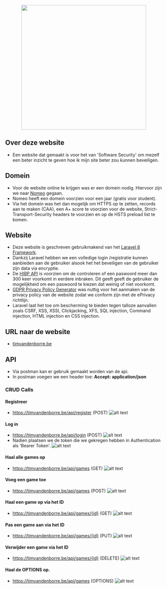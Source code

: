 <p align="center"><a href="https://laravel.com" target="_blank"><img src="https://raw.githubusercontent.com/laravel/art/master/logo-lockup/5%20SVG/2%20CMYK/1%20Full%20Color/laravel-logolockup-cmyk-red.svg" width="400"></a></p>

## Over deze website

-   Een website dat gemaakt is voor het van 'Software Security' om mezelf een beter inzicht te geven hoe ik mijn site beter zou kunnen beveiligen.

## Domein

-   Voor de website online te krijgen was er een domein nodig. Hiervoor zijn we naar <a href="https://mijn.nomeo.be/"><u>Nomeo</u></a> gegaan.
-   Nomeo heeft een domein voorzien voor een jaar (gratis voor student).
-   Via het domein was het dan mogelijk om HTTPS op te zetten, records aan te maken (CAA), een A+ score te voorzien voor de website, Strict-Transport-Security headers te voorzien en op de HSTS preload list te komen.

## Website

-   Deze website is geschreven gebruikmakend van het <a href="https://laravel.com"><u>Laravel 8 Framework</u></a>.
-   Dankzij Laravel hebben we een volledige login /registratie kunnen aanbieden aan de gebruiker alsook het het beveiligen van de gebruiker zijn data via encryptie.
-   De <a href="https://haveibeenpwned.com/API/v3#PwnedPasswords"><u>HIBP API</u></a> is voorzien om de controleren of een paswoord meer dan 300 keer voorkomt in eerdere inbraken. Dit geeft geeft de gebruiker de mogelijkheid om een paswoord te kiezen dat weinig of niet voorkomt.
-   <a href="https://www.gdprprivacynotice.com/"><u>GDPR Privacy Policy Generator</u></a> was nuttig voor het aanmaken van de privacy policy van de website zodat we conform zijn met de ePrivacy richtlijn.
-   Laravel laat het toe om bescherming te bieden tegen talloze aanvallen zoals CSRF, XSS, XSSI, Clickjacking, XFS, SQL injection, Command injection, HTML injection en CSS injection.

## URL naar de website

-   <a href="https://timvandenborre.be" target="_blank">timvandenborre.be</a>

## API

-   Via postman kan er gebruik gemaakt worden van de api.
-   In postman voegen we een header toe: <b>Accept: application/json</b>

### CRUD Calls

#### Registreer

-   https://timvandenborre.be/api/register (POST)
    ![alt text](https://i.imgur.com/KeCZS7H.png)

#### Log in

-   https://timvandenborre.be/api/login (POST)
    ![alt text](https://i.imgur.com/DoQ1YBE.png)
-   Nadien plaatsen we de token die we gekregen hebben in Authentication als 'Bearer Token'.
    ![alt text](https://i.imgur.com/uwnSdwE.png)

#### Haal alle games op

-   https://timvandenborre.be/api/games (GET)
    ![alt text](https://i.imgur.com/Zh14tT8.png)

#### Voeg een game toe

-   https://timvandenborre.be/api/games (POST)
    ![alt text](https://i.imgur.com/NiX6ayS.png)

#### Haal een game op via het ID

-   https://timvandenborre.be/api/games/{id} (GET)
    ![alt text](https://i.imgur.com/q9IseiQ.png)

#### Pas een game aan via het ID

-   https://timvandenborre.be/api/games/{id} (PUT)
    ![alt text](https://i.imgur.com/UeLwNDn.png)

#### Verwijder een game via het ID

-   https://timvandenborre.be/api/games/{id} (DELETE)
    ![alt text](https://i.imgur.com/ycaZ6bp.png)

#### Haal de OPTIONS op.

-   https://timvandenborre.be/api/games (OPTIONS)
    ![alt text](https://i.imgur.com/ol5SHaT.png)
